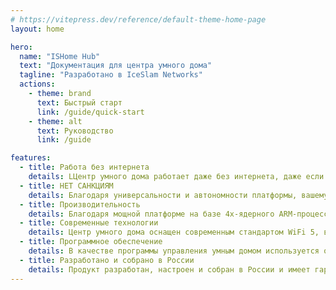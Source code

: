 ```yaml
---
# https://vitepress.dev/reference/default-theme-home-page
layout: home

hero:
  name: "ISHome Hub"
  text: "Документация для центра умного дома"
  tagline: "Разработано в IceSlam Networks"
  actions:
    - theme: brand
      text: Быстрый старт
      link: /guide/quick-start
    - theme: alt
      text: Руководство
      link: /guide

features:
  - title: Работа без интернета
    details: LЦентр умного дома работает даже без интернета, даже если ваш роутер сломался - сценарии автоматизации будут работать как и прежде
  - title: НЕТ САНКЦИЯМ
    details: Благодаря универсальности и автономности платформы, вашему умному доме не грозит блокировка от производителей устройств умного дома
  - title: Производительность
    details: Благодаря мощной платформе на базе 4х-ядерного ARM-процессора с 4Гб оперативной памяти и 64Гб постоянной - центр умного дома имеет достаточный запас мощности для ваших нужд
  - title: Современные технологии
    details: Центр умного дома оснащен современным стандартом WiFi 5, встроенным Bluetooth и Zigbee 3.0 чипом, способным подключать практически любое устройство
  - title: Программное обеспечение
    details: В качестве программы управления умным домом используется открытое ПО в виде операционной системы Debian 12 и ПО управления умным домом Home Assistant
  - title: Разработано и собрано в России
    details: Продукт разработан, настроен и собран в России и имеет гарантию на компоненты
---
```


